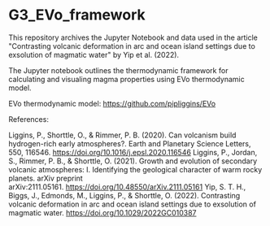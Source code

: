 # G3_EVo_framework
This repository archives the Jupyter Notebook and data used in the article "Contrasting volcanic deformation in arc and ocean island settings due to exsolution of magmatic water" by Yip et al. (2022).

The Jupyter notebook outlines the thermodynamic framework for calculating and visualing magma properties using EVo thermodynamic model.

EVo thermodynamic model: https://github.com/pipliggins/EVo

References:

Liggins, P., Shorttle, O., & Rimmer, P. B. (2020). Can volcanism build hydrogen-rich early atmospheres?. Earth and Planetary Science Letters, 550, 116546. https://doi.org/10.1016/j.epsl.2020.116546
Liggins, P., Jordan, S., Rimmer, P. B., & Shorttle, O. (2021). Growth and evolution of secondary volcanic atmospheres: I. Identifying the geological character of warm rocky planets. arXiv preprint arXiv:2111.05161. https://doi.org/10.48550/arXiv.2111.05161
Yip, S. T. H., Biggs, J., Edmonds, M., Liggins, P., & Shorttle, O. (2022). Contrasting volcanic deformation in arc and ocean island settings due to exsolution of magmatic water. https://doi.org/10.1029/2022GC010387
